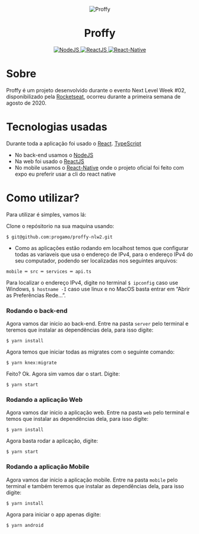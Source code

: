 <p align="center">
  <img src="https://github.com/progamo/proffy-nlw2/blob/master/web/src/assets/images/landing.svg" alt="Proffy" /> 
  <br/>
</p>
<h1 align="center">Proffy</h1>


<p align="center">
  <a href="https://nodejs.org/en/">
    <img src="https://img.shields.io/static/v1?label=Node&message=JS&color=blue?style=plastic&logo=Node.js" alt="NodeJS" />
  </a>
  <a href="https://reactjs.org/">
    <img src="https://img.shields.io/static/v1?label=React&message=JS&color=blue?style=plastic&logo=React" alt="ReactJS" />
  </a>
  <a href="https://reactnative.dev/">
    <img src="https://img.shields.io/static/v1?label=React&message=Native&color=blue?style=plastic&logo=React" alt="React-Native" />
  </a>
</p>













# Sobre
Proffy é um projeto desenvolvido durante o evento Next Level Week #02, disponibilizado pela [Rocketseat](https://rocketseat.com.br/), ocorreu durante a primeira semana de agosto de 2020.

# Tecnologias usadas
Durante toda a aplicação foi usado o [React](https://github.com/facebook/react). [TypeScript](https://www.typescriptlang.org/)
* No back-end usamos o [NodeJS](https://nodejs.org/en/)
* Na web foi usado o [ReactJS](https://reactjs.org/)
* No mobile usamos o [React-Native](https://reactnative.dev/)
onde o projeto oficial foi feito com expo eu preferir usar a cli do react native

# Como utilizar?

Para utilizar é simples, vamos lá:

Clone o repósitorio na sua maquina usando:
```
$ git@github.com:progamo/proffy-nlw2.git
```

- Como as aplicações estão rodando em localhost temos que configurar todas as variaveis que usa o endereço de IPv4, para o endereço IPv4 do seu computador, podendo ser localizadas nos seguintes arquivos:

```
mobile ═ src ═ services ═ api.ts
```

Para localizar o endereço IPv4, digite no terminal ``$ ipconfig`` caso use Windows, ``$ hostname -I`` caso use linux e no MacOS basta entrar em “Abrir as Preferências Rede…”.

### Rodando o back-end
Agora vamos dar inicio ao back-end. 
Entre na pasta ``server`` pelo terminal e teremos que instalar as dependências dela, para isso digite:
```
$ yarn install
```
Agora temos que iniciar todas as migrates com o seguinte comando:
```
$ yarn knex:migrate
```
Feito? Ok.
Agora sim vamos dar o start. Digite:
```
$ yarn start
```


### Rodando a aplicação Web
Agora vamos dar inicio a aplicação web.
Entre na pasta ``web`` pelo terminal e temos que instalar as dependências dela, para isso digite:
```
$ yarn install
```
Agora basta rodar a aplicação, digite:
```
$ yarn start
```


### Rodando a aplicação Mobile

Agora vamos dar inicio a aplicação mobile.
Entre na pasta ``mobile`` pelo terminal e também teremos que instalar as dependências dela, para isso digite:
```
$ yarn install
```
Agora para iniciar o app apenas digite:

``$ yarn android``



